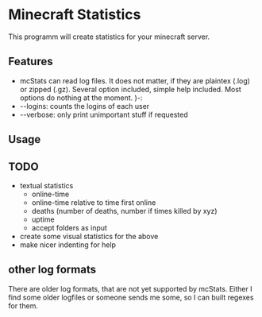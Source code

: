 # Minecraft Statistics

This programm will create statistics for your minecraft server.

## Features

* mcStats can read log files. It does not matter, if they are plaintex (.log) or zipped (.gz). Several option included, simple help included. Most options do nothing at the moment.  )-:
* --logins: counts the logins of each user
* --verbose: only print unimportant stuff if requested
## Usage

## TODO

* textual statistics
    * online-time
    * online-time relative to time first online
    * deaths (number of deaths, number if times killed by xyz)
    * uptime
    * accept folders as input
* create some visual statistics for the above
* make nicer indenting for help

## other log formats

There are older log formats, that are not yet supported by mcStats. Either I find some older logfiles or someone sends me some, so I can built regexes for them.
